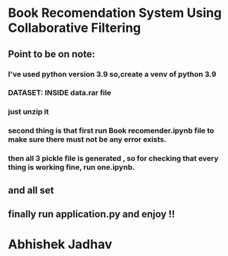 # Book Recomendation System  Using Collaborative Filtering 

## Point to be on note:
### I've used python version 3.9 so,create a venv of python 3.9

### DATASET: INSIDE data.rar file
### just unzip it
### second thing is that first run Book recomender.ipynb file to make sure there must not be  any error exists.
### then all 3 pickle file is generated , so for checking that every thing is working fine, run one.ipynb.



## and all set 
## finally run application.py and enjoy !!


# Abhishek Jadhav

